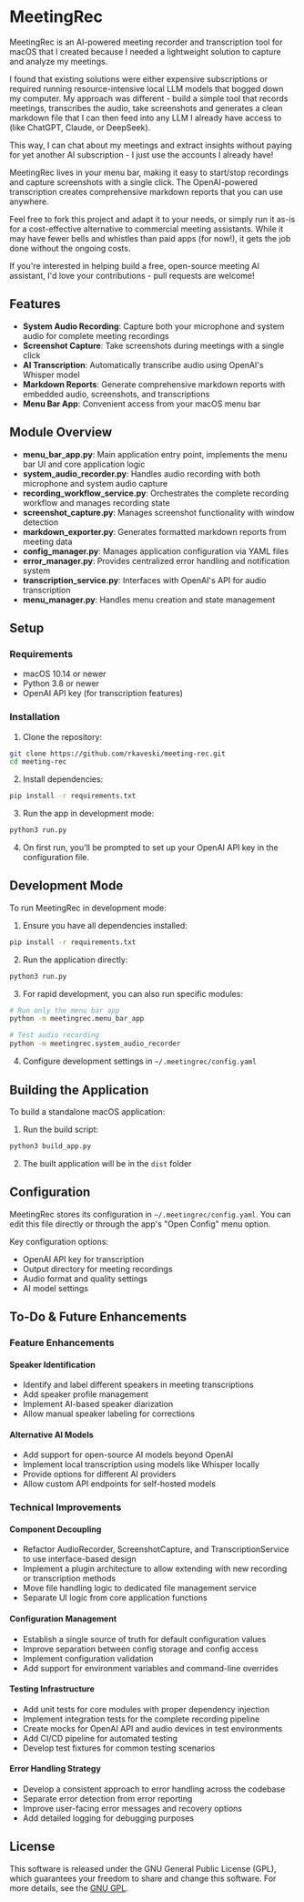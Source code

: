 # MeetingRec

MeetingRec is an AI-powered meeting recorder and transcription tool for macOS that I created because I needed a lightweight solution to capture and analyze my meetings.

I found that existing solutions were either expensive subscriptions or required running resource-intensive local LLM models that bogged down my computer. My approach was different - build a simple tool that records meetings, transcribes the audio, take screenshots and generates a clean markdown file that I can then feed into any LLM I already have access to (like ChatGPT, Claude, or DeepSeek).

This way, I can chat about my meetings and extract insights without paying for yet another AI subscription - I just use the accounts I already have!

MeetingRec lives in your menu bar, making it easy to start/stop recordings and capture screenshots with a single click. The OpenAI-powered transcription creates comprehensive markdown reports that you can use anywhere.

Feel free to fork this project and adapt it to your needs, or simply run it as-is for a cost-effective alternative to commercial meeting assistants. While it may have fewer bells and whistles than paid apps (for now!), it gets the job done without the ongoing costs.

If you're interested in helping build a free, open-source meeting AI assistant, I'd love your contributions - pull requests are welcome!

## Features

- **System Audio Recording**: Capture both your microphone and system audio for complete meeting recordings
- **Screenshot Capture**: Take screenshots during meetings with a single click
- **AI Transcription**: Automatically transcribe audio using OpenAI's Whisper model
- **Markdown Reports**: Generate comprehensive markdown reports with embedded audio, screenshots, and transcriptions
- **Menu Bar App**: Convenient access from your macOS menu bar

## Module Overview

- **menu_bar_app.py**: Main application entry point, implements the menu bar UI and core application logic
- **system_audio_recorder.py**: Handles audio recording with both microphone and system audio capture
- **recording_workflow_service.py**: Orchestrates the complete recording workflow and manages recording state
- **screenshot_capture.py**: Manages screenshot functionality with window detection
- **markdown_exporter.py**: Generates formatted markdown reports from meeting data
- **config_manager.py**: Manages application configuration via YAML files
- **error_manager.py**: Provides centralized error handling and notification system
- **transcription_service.py**: Interfaces with OpenAI's API for audio transcription
- **menu_manager.py**: Handles menu creation and state management

## Setup

### Requirements

- macOS 10.14 or newer
- Python 3.8 or newer
- OpenAI API key (for transcription features)

### Installation

1. Clone the repository:

```bash
git clone https://github.com/rkaveski/meeting-rec.git
cd meeting-rec
```

2. Install dependencies:

```bash
pip install -r requirements.txt
```

3. Run the app in development mode:

```bash
python3 run.py
```

4. On first run, you'll be prompted to set up your OpenAI API key in the configuration file.

## Development Mode

To run MeetingRec in development mode:

1. Ensure you have all dependencies installed:

```bash
pip install -r requirements.txt
```

2. Run the application directly:

```bash
python3 run.py
```

3. For rapid development, you can also run specific modules:

```bash
# Run only the menu bar app
python -m meetingrec.menu_bar_app

# Test audio recording
python -m meetingrec.system_audio_recorder
```

4. Configure development settings in `~/.meetingrec/config.yaml`

## Building the Application

To build a standalone macOS application:

1. Run the build script:

```bash
python3 build_app.py
```

2. The built application will be in the `dist` folder

## Configuration

MeetingRec stores its configuration in `~/.meetingrec/config.yaml`. You can edit this file directly or through the app's "Open Config" menu option.

Key configuration options:

- OpenAI API key for transcription
- Output directory for meeting recordings
- Audio format and quality settings
- AI model settings

## To-Do & Future Enhancements

### Feature Enhancements

#### Speaker Identification

- Identify and label different speakers in meeting transcriptions
- Add speaker profile management
- Implement AI-based speaker diarization
- Allow manual speaker labeling for corrections

#### Alternative AI Models

- Add support for open-source AI models beyond OpenAI
- Implement local transcription using models like Whisper locally
- Provide options for different AI providers
- Allow custom API endpoints for self-hosted models

### Technical Improvements

#### Component Decoupling

- Refactor AudioRecorder, ScreenshotCapture, and TranscriptionService to use interface-based design
- Implement a plugin architecture to allow extending with new recording or transcription methods
- Move file handling logic to dedicated file management service
- Separate UI logic from core application functions

#### Configuration Management

- Establish a single source of truth for default configuration values
- Improve separation between config storage and config access
- Implement configuration validation
- Add support for environment variables and command-line overrides

#### Testing Infrastructure

- Add unit tests for core modules with proper dependency injection
- Implement integration tests for the complete recording pipeline
- Create mocks for OpenAI API and audio devices in test environments
- Add CI/CD pipeline for automated testing
- Develop test fixtures for common testing scenarios

#### Error Handling Strategy

- Develop a consistent approach to error handling across the codebase
- Separate error detection from error reporting
- Improve user-facing error messages and recovery options
- Add detailed logging for debugging purposes

## License

This software is released under the GNU General Public License (GPL), which guarantees your freedom to share and change this software. For more details, see the [GNU GPL](https://www.gnu.org/licenses/gpl-3.0.en.html).
